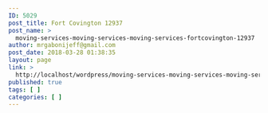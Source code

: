 ```yaml
---
ID: 5029
post_title: Fort Covington 12937
post_name: >
  moving-services-moving-services-moving-services-fortcovington-12937
author: mrgabonijeff@gmail.com
post_date: 2018-03-28 01:38:35
layout: page
link: >
  http://localhost/wordpress/moving-services-moving-services-moving-services-fortcovington-12937/
published: true
tags: [ ]
categories: [ ]
---
```

